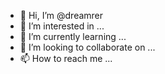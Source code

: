 - 👋 Hi, I’m @dreamrer
- 👀 I’m interested in ...
- 🌱 I’m currently learning ...
- 💞️ I’m looking to collaborate on ...
- 📫 How to reach me ...

<!---
WeilongHao/WeilongHao is a ✨ special ✨ repository because its `README.md` (this file) appears on your GitHub profile.
You can click the Preview link to take a look at your changes.
--->
